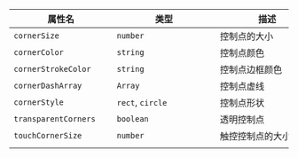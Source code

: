 | <div style="width: 170px">属性名</div> | <div style="width: 170px">类型</div> | <div style="width: 170px">描述</div> | <div style="width: 100px">默认值</div> |
| --- | --- | --- | --- |
| `cornerSize`         | `number`         | 控制点的大小     | `13`               | 负数也可以，取绝对值 |
| `cornerColor`        | `string`         | 控制点颜色       | `rgb(178,204,255)` |                      |
| `cornerStrokeColor`  | `string`         | 控制点边框颜色   | `''`               |                      |
| `cornerDashArray`    | `Array`          | 控制点虚线       | `null`             |                      |
| `cornerStyle`        | `rect`, `circle` | 控制点形状       | `rect`             |                      |
| `transparentCorners` | `boolean`        | 透明控制点       | `true`             |                      |
| `touchCornerSize`    | `number`         | 触控控制点的大小 | `24`               |                      |
|                      |
